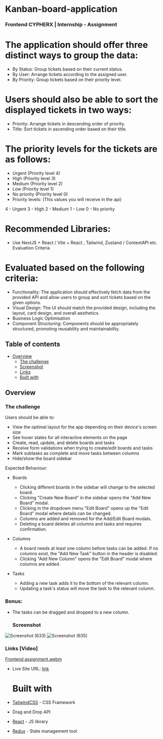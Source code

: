 # Kanban-board-application
### Frontend CYPHERX | Internship - Assignment 

# The application should offer three distinct ways to group the data:
- By Status: Group tickets based on their current status.
- By User: Arrange tickets according to the assigned user.
- By Priority: Group tickets based on their priority level.
# Users should also be able to sort the displayed tickets in two ways:
- Priority: Arrange tickets in descending order of priority.
- Title: Sort tickets in ascending order based on their title.

# The priority levels for the tickets are as follows:
- Urgent (Priority level 4)
- High (Priority level 3)
- Medium (Priority level 2)
- Low (Priority level 1)
- No priority (Priority level 0)
- Priority levels: (This values you will receive in the api)
  
4 - Urgent
3 - High
2 - Medium
1 - Low
0 - No priority


# Recommended Libraries:
* Use NextJS + React / Vite + React , Tailwind, Zustand / ContextAPI etc.
Evaluation Criteria
# Evaluated based on the following criteria:
- Functionality: The application should effectively fetch data from the provided API and allow users to group and sort tickets based on the given options.
- Visual Design: The UI should match the provided design, including the layout, card design, and overall aesthetics.
- Business Logic Optimisation
- Component Structuring: Components should be appropriately structured, promoting reusability and maintainability.

## Table of contents

- [Overview](#overview)
  - [The challenge](#the-challenge)
  - [Screenshot](#screenshot)
  - [Links](#links)
  - [Built with](#built-with)


## Overview

### The challenge

Users should be able to:

- View the optimal layout for the app depending on their device's screen size
- See hover states for all interactive elements on the page
- Create, read, update, and delete boards and tasks
- Receive form validations when trying to create/edit boards and tasks
- Mark subtasks as complete and move tasks between columns
- Hide/show the board sidebar

Expected Behaviour:

- Boards
  - Clicking different boards in the sidebar will change to the selected board.
  - Clicking "Create New Board" in the sidebar opens the "Add New Board" modal.
  - Clicking in the dropdown menu "Edit Board" opens up the "Edit Board" modal where details can be changed.
  - Columns are added and removed for the Add/Edit Board modals.
  - Deleting a board deletes all columns and tasks and requires confirmation.

- Columns
  - A board needs at least one column before tasks can be added. If no columns exist, the "Add New Task" button in the header is disabled.
  - Clicking "Add New Column" opens the "Edit Board" modal where columns are added.
- Tasks
  - Adding a new task adds it to the bottom of the relevant column.
  - Updating a task's status will move the task to the relevant column.

### Bonus:

- The tasks can be dragged and dropped to a new column.

  ### Screenshot

![Screenshot (633)](https://github.com/swarnavopramanik/Kanban-application/assets/105142693/5235d261-3157-412b-8468-6641753fc6f2)
![Screenshot (635)](https://github.com/swarnavopramanik/Kanban-application/assets/105142693/5630ee65-a4bc-44ca-912a-4dfbea67ba25)


### Links [Video]
[Frontend assignment.webm](https://github.com/swarnavopramanik/Kanban-application/assets/105142693/3430d366-4657-428a-a518-84b6ca5e7a2b)

- Live Site URL: [link](https://kanban-application-ten.vercel.app/)

  # Built with

- [TailwindCSS](https://tailwindcss.com/) - CSS Framework
- Drag and Drop API
- [React](https://reactjs.org/) - JS library
- [Redux](https://redux.js.org/) - State management tool



